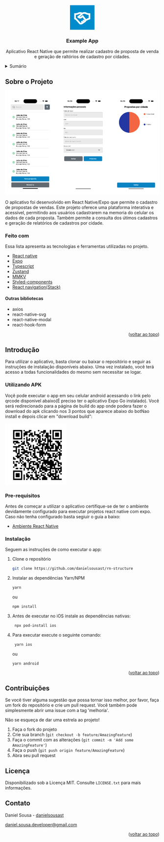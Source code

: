 <a name="readme-top"></a>

<br />
<div align="center">
    <img src="assets/icon.png" alt="Logo" width="80" height="80">

  <h3 align="center">Example App</h3>

  <p align="center">
   Aplicativo React Native que permite realizar cadastro de proposta de venda e geração de raltórios de cadastro por cidades.
  </p>
</div>

<details>
  <summary>Sumário</summary>
  <ol>
    <li>
      <a href="#sobre-o-projeto">Sobre o Projeto</a>
      <ul>
        <li><a href="#feito-com">Feito com</a></li>
      </ul>
    </li>
    <li>
      <a href="#introdução">Introdução</a>
      <ul>
        <li><a href="#pre-requisitos">Pre-requisitos</a></li>
        <li><a href="#instalação">Instalação</a></li>
      </ul>
    </li>
    <li><a href="#contribuições">Contribuições</a></li>
    <li><a href="#licença">Licença</a></li>
    <li><a href="#contato">Contato</a></li>
  </ol>
</details>

## Sobre o Projeto

<img src="assets/screens.png" alt="Logo"  >

O aplicativo foi desenvolvido em React Native/Expo que permite o cadastro de propostas de vendas. Este projeto oferece uma plataforma interativa e acessível, permitindo aos usuários cadastrarem na memoria do celular os dados de cada proposta. Também permite a consulta dos útimos cadastros e geração de relatórios de cadastros por cidade.

### Feito com

Essa lista apresenta as tecnologias e ferramentas utilizadas no projeto.

- [React native](https://reactnative.dev/)
- [Expo](https://expo.dev/)
- [Typescript](https://www.typescriptlang.org/)
- [Zustand](https://zustand-demo.pmnd.rs/)
- [MMKV](https://github.com/mrousavy/react-native-mmkv)
- [Styled-components](https://styled-components.com/)
- [React navigation(Stack)](https://reactnavigation.org/)

#### Outras bibliotecas

- axios
- react-native-svg
- react-native-modal
- react-hook-form

<p align="right">(<a href="#readme-top">voltar ao topo</a>)</p>

## Introdução

Para utilizar o aplicativo, basta clonar ou baixar o repositório e seguir as instruções de instalação disponíveis abaixo. Uma vez instalado, você terá acesso a todas funcionalidades do mesmo sem necessitar se logar.

### Utilizando APK

Voçê pode executar o app em seu celular android acessando o link pelo qrcode disponível abaixo(É preciso ter o aplicativo Expo Go instalado). Você será redirecionado para a página de build do app onde podera fazer o download do apk clicando nos 3 pontos que aparece abaixo do botNao install e depois clicar em "download build":

<img src="assets/qrcode.png" alt="QRCODE" width="200" height="200">

### Pre-requisitos

Antes de começar a utilizar o aplicativo certifique-se de ter o ambiente devidamente configurado para executar projetos react native com expo. Caso não tenha configurado basta segiuir o guia a baixo:

- [Ambiente React Native](https://react-native.rocketseat.dev/)

### Instalação

Seguem as instruções de como executar o app:

1. Clone o repositório
   ```sh
   git clone https://github.com/danielsousast/rn-structure
   ```
2. Instalar as dependências Yarn/NPM

   ```sh
   yarn
   ```

   ou

   ```sh
   npm install
   ```

3. Antes de executar no iOS instale as dependências nativas:

   ```sh
    npx pod-install ios
   ```

4. Para executar execute o seguinte comando:

   ```sh
    yarn ios
   ```

   ou

   ```sh
   yarn android
   ```

<p align="right">(<a href="#readme-top">voltar ao topo</a>)</p>

## Contribuições

Se você tiver alguma sugestão que possa tornar isso melhor, por favor, faça um fork do repositório e crie um pull request. Você também pode simplesmente abrir uma issue com a tag 'melhoria'.

Não se esqueça de dar uma estrela ao projeto!

1. Faça o fork do projeto
2. Crie sua branch (`git checkout -b feature/AmazingFeature`)
3. Faça o commit com as alterações (`git commit -m 'Add some AmazingFeature'`)
4. Faça o push (`git push origin feature/AmazingFeature`)
5. Abra seu pull request

## Licença

Disponibilizado sob a Licença MIT. Consulte `LICENSE.txt` para mais informações.

## Contato

Daniel Sousa - [danielsousast](https://www.linkedin.com/in/danielsousast/)

daniel.sousa.developer@gmail.com

<p align="right">(<a href="#readme-top">voltar ao topo</a>)</p>
